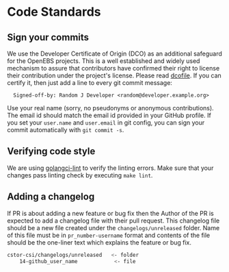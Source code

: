 # Code Standards

## Sign your commits

We use the Developer Certificate of Origin (DCO) as an additional safeguard for the OpenEBS projects. This is a well established and widely used mechanism to assure that contributors have confirmed their right to license their contribution under the project's license. Please read [dcofile](https://github.com/openebs/openebs/blob/HEAD/contribute/developer-certificate-of-origin). If you can certify it, then just add a line to every git commit message:

````
  Signed-off-by: Random J Developer <random@developer.example.org>
````

Use your real name (sorry, no pseudonyms or anonymous contributions). The email id should match the email id provided in your GitHub profile.
If you set your `user.name` and `user.email` in git config, you can sign your commit automatically with `git commit -s`.

## Verifying code style

We are using [golangci-lint](https://github.com/golangci/golangci-lint) to verify the linting errors. Make sure that your changes pass linting check by executing `make lint`.

## Adding a changelog
If PR is about adding a new feature or bug fix then the Author of the PR is expected to add a changelog file with their pull request. This changelog file should be a new file created under the `changelogs/unreleased` folder. Name of this file must be in `pr_number-username` format and contents of the file should be the one-liner text which explains the feature or bug fix.

```sh
cstor-csi/changelogs/unreleased   <- folder
    14-github_user_name            <- file
```
